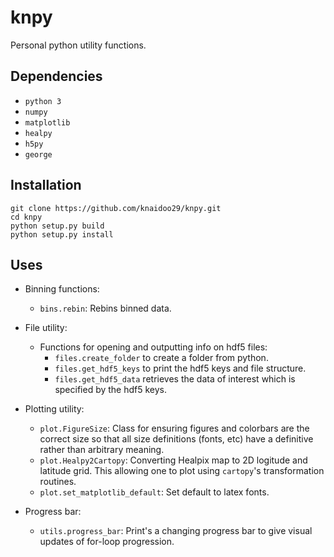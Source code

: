 # knpy

Personal python utility functions.

## Dependencies

- `python 3`
- `numpy`
- `matplotlib`
- `healpy`
- `h5py`
- `george`

## Installation

```
git clone https://github.com/knaidoo29/knpy.git
cd knpy
python setup.py build
python setup.py install
```

## Uses

- Binning functions:
  - `bins.rebin`: Rebins binned data.

- File utility:
  - Functions for opening and outputting info on hdf5 files:
    - `files.create_folder` to create a folder from python.
    - `files.get_hdf5_keys` to print the hdf5 keys and file structure.
    - `files.get_hdf5_data` retrieves the data of interest which is specified by the hdf5 keys.

- Plotting utility:
  - `plot.FigureSize`: Class for ensuring figures and colorbars are the correct size so that all size definitions (fonts, etc) have a definitive rather than arbitrary meaning.
  - `plot.Healpy2Cartopy`: Converting Healpix map to 2D logitude and latitude grid. This allowing one to plot using `cartopy`'s transformation routines.
  - `plot.set_matplotlib_default`: Set default to latex fonts.

- Progress bar:
  - `utils.progress_bar`: Print's a changing progress bar to give visual updates of for-loop progression.
